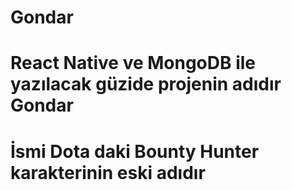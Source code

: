 # Gondar

# React Native ve MongoDB ile yazılacak güzide projenin adıdır Gondar 

# İsmi Dota daki Bounty Hunter karakterinin eski adıdır
